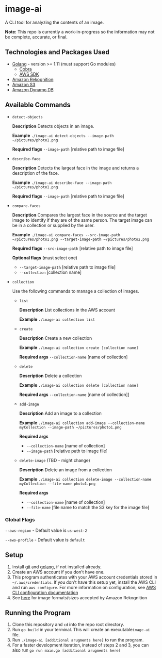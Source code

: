 # image-ai

A CLI tool for analyzing the contents of an image. 

**Note:** This repo is currently a work-in-progress so the information may not be complete, accurate, or final.

## Technologies and Packages Used
- [Golang](https://golang.org/) - version >= 1.11 (must support Go modules)
  - [Cobra](https://github.com/spf13/cobra)
  - [AWS SDK](https://docs.aws.amazon.com/sdk-for-go/v1/developer-guide/welcome.html)
- [Amazon Rekognition](https://aws.amazon.com/rekognition/)
- [Amazon S3](https://aws.amazon.com/s3/)
- [Amazon Dynamo DB](https://aws.amazon.com/dynamodb/)

## Available Commands

*   `detect-objects` 

    **Description** Detects objects in an image.

    **Example** `./image-ai detect-objects --image-path ~/pictures/photo1.png`

    **Required flags** `--image-path` [relative path to image file]

*   `describe-face`

    **Description** Detects the largest face in the image and returns a description of the face.

    **Example** `./image-ai describe-face --image-path ~/pictures/photo1.png`

    **Required flags** `--image-path` [relative path to image file]

*   `compare-faces`

     **Description** Compares the largest face in the source and the target image to identify if they are of the same person. The target image can be in a collection or supplied by the user.

    **Example** `./image-ai compare-faces --src-image-path ~/pictures/photo1.png --target-image-path ~/pictures/photo2.png`

    **Required flags** `--src-image-path` [relative path to image file]

    **Optional flags** (must select one)
    - `--target-image-path` [relative path to image file]
    - `--collection` [collection name]

*   `collection`

    Use the following commands to manage a collection of images.

    - `list`

        **Description** List collections in the AWS account

        **Example** `./image-ai collection list`

    - `create`

        **Description** Create a new collection

        **Example** `./image-ai collection create [collection name]`

        **Required args**  `--collection-name` [name of collection]

    - `delete`

        **Description** Delete a collection

        **Example** `./image-ai collection delete [collection name]`

        **Required args** `--collection-name` [name of collection]]

    - `add-image`

        **Description** Add an image to a collection

        **Example** `./image-ai collection add-image --collection-name myCollection --image-path ~/pictures/photo1.png`

        **Required args**
        - `--collection-name` [name of collection]
        - `--image-path` [relative path to image file]

    - `delete-image` (TBD - might change)

        **Description** Delete an image from a collection

        **Example** `./image-ai collection delete-image --collection-name myCollection --file-name photo1.png`

       **Required args**
        - `--collection-name` [name of collection]
        - `--file-name` [file name to match the S3 key for the image file]

### Global Flags
`--aws-region` - Default value is `us-west-2`

`--aws-profile` - Default value is `default` 

## Setup
1. Install [git](https://git-scm.com/downloads) and [golang](https://golang.org/doc/install), if not installed already. 
2. Create an AWS account if you don't have one.
3. This program authenticates with your AWS account credentials stored in `~/.aws/credentials`. If you don't have this setup yet, install the AWS CLI and run `aws configure`. 
For more information on configuration, see [AWS CLI configuration documentation](https://docs.aws.amazon.com/cli/latest/userguide/cli-configure-quickstart.html#cli-configure-quickstart-config)
4. See [here](https://docs.aws.amazon.com/rekognition/latest/dg/limits.html) for image formats/sizes accepted by Amazon Rekognition

## Running the Program
1. Clone this repository and `cd` into the repo root directory.
2. Run `go build` in your terminal. 
This will create an executable`image-ai` file.
3. Run `./image-ai [additional arugments here]` to run the program.
4. For a faster development iteration, instead of steps 2 and 3, you can also run `go run main.go [additional arugments here]`
